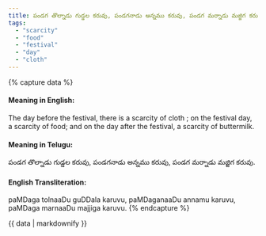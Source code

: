 ```yaml
---
title: పండగ తొల్నాడు గుడ్డల కరువు, పండగనాడు అన్నము కరువు, పండగ మర్నాడు మజ్జిగ కరువు.
tags:
  - "scarcity"
  - "food"
  - "festival"
  - "day"
  - "cloth"
---
```


{% capture data %}
#### Meaning in English:
The day before the festival, there is a scarcity of cloth ; on the festival day, a scarcity of food; and on the day after the festival, a scarcity of buttermilk.

#### Meaning in Telugu:
పండగ తొల్నాడు గుడ్డల కరువు, పండగనాడు అన్నము కరువు, పండగ మర్నాడు మజ్జిగ కరువు.

#### English Transliteration:
paMDaga tolnaaDu guDDala karuvu, paMDaganaaDu annamu karuvu, paMDaga marnaaDu majjiga karuvu.
{% endcapture %}

{{ data | markdownify }}

